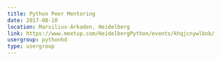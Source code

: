 ```yaml
---
title: Python Peer Mentoring
date: 2017-08-10
location: Marsilius-Arkaden, Heidelberg
link: https://www.meetup.com/HeidelbergPython/events/khqjcnywlbnb/
usergroup: pythonhd
type: usergroup
---
```

